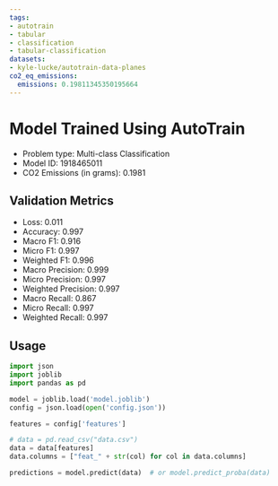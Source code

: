 ```yaml
---
tags:
- autotrain
- tabular
- classification
- tabular-classification
datasets:
- kyle-lucke/autotrain-data-planes
co2_eq_emissions:
  emissions: 0.19811345350195664
---
```


# Model Trained Using AutoTrain

- Problem type: Multi-class Classification
- Model ID: 1918465011
- CO2 Emissions (in grams): 0.1981

## Validation Metrics

- Loss: 0.011
- Accuracy: 0.997
- Macro F1: 0.916
- Micro F1: 0.997
- Weighted F1: 0.996
- Macro Precision: 0.999
- Micro Precision: 0.997
- Weighted Precision: 0.997
- Macro Recall: 0.867
- Micro Recall: 0.997
- Weighted Recall: 0.997

## Usage

```python
import json
import joblib
import pandas as pd

model = joblib.load('model.joblib')
config = json.load(open('config.json'))

features = config['features']

# data = pd.read_csv("data.csv")
data = data[features]
data.columns = ["feat_" + str(col) for col in data.columns]

predictions = model.predict(data)  # or model.predict_proba(data)

```